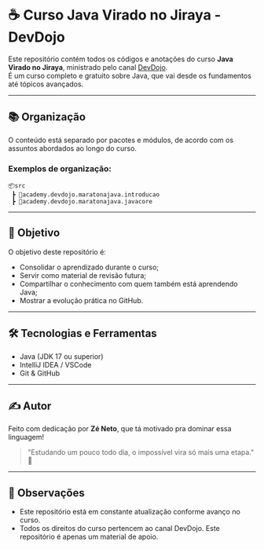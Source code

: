 # ☕ Curso Java Virado no Jiraya - DevDojo

Este repositório contém todos os códigos e anotações do curso **Java Virado no Jiraya**, ministrado pelo canal [DevDojo](https://www.youtube.com/@devdojo).  
É um curso completo e gratuito sobre Java, que vai desde os fundamentos até tópicos avançados.

---

## 📚 Organização

O conteúdo está separado por pacotes e módulos, de acordo com os assuntos abordados ao longo do curso.

### Exemplos de organização:
```
📦src
 ┣ 📂academy.devdojo.maratonajava.introducao
 ┣ 📂academy.devdojo.maratonajava.javacore
```

---

## 🚀 Objetivo

O objetivo deste repositório é:
- Consolidar o aprendizado durante o curso;
- Servir como material de revisão futura;
- Compartilhar o conhecimento com quem também está aprendendo Java;
- Mostrar a evolução prática no GitHub.

---

## 🛠️ Tecnologias e Ferramentas

- Java (JDK 17 ou superior)
- IntelliJ IDEA / VSCode
- Git & GitHub

---

## ✍️ Autor

Feito com dedicação por **Zé Neto**, que tá motivado pra dominar essa linguagem!  
> "Estudando um pouco todo dia, o impossível vira só mais uma etapa." 🚀

---

## 📌 Observações

- Este repositório está em constante atualização conforme avanço no curso.
- Todos os direitos do curso pertencem ao canal DevDojo. Este repositório é apenas um material de apoio.
